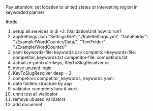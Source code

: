 ﻿Pay attention: set location to united states or interesting region in keywordsd planner

#todo

1. setup all services in di
+2. IValidationUnit how to run?
3. appSettings.json
	"SettingsFile": "./RuleSettings.yml",
    "DataFolder": "./Example/WordCounter/Data/",
    "TextFolder": "./Example/WordCounter/"	
4. yaml
	keywords-file: keywords.csv
	competitor-keywords-file: competitor_keywords.txt
	competitor-file: competitors.txt
5. actualize yaml rule-keys,  KeyToSlugResolver.cs
6. move unused logic
7. KeyToSlugResolver deep = 3
8. competiros competitor_keywords, keywords yaml
9. data folders structure by app
10. validator comments how it work
11. unnit test all walidator
12. remove ubused validators
13. add documnet